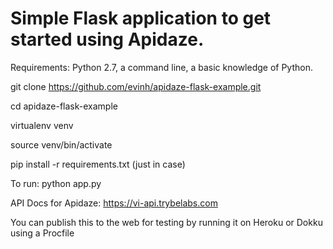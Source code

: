 # Simple Flask application to get started using Apidaze.

Requirements:  Python 2.7, a command line, a basic knowledge of Python.

git clone https://github.com/evinh/apidaze-flask-example.git

cd apidaze-flask-example

virtualenv venv

source venv/bin/activate

pip install -r requirements.txt (just in case)

To run:  python app.py


API Docs for Apidaze:
https://vi-api.trybelabs.com


You can publish this to the web for testing by running it on Heroku or Dokku using a Procfile
